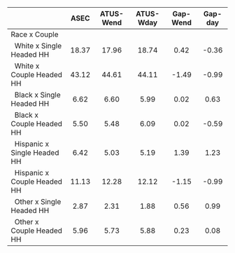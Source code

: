 
|                      |         ASEC |    ATUS-Wend |    ATUS-Wday |     Gap-Wend |      Gap-day |
| -------------------- | :----------: | :----------: | :----------: | :----------: | :----------: |
| Race x Couple        |              |              |              |              |              |
| &nbsp;&nbsp;White x Single Headed HH |        18.37 |        17.96 |        18.74 |         0.42 |        -0.36 |
| &nbsp;&nbsp;White x Couple Headed HH |        43.12 |        44.61 |        44.11 |        -1.49 |        -0.99 |
| &nbsp;&nbsp;Black x Single Headed HH |         6.62 |         6.60 |         5.99 |         0.02 |         0.63 |
| &nbsp;&nbsp;Black x Couple Headed HH |         5.50 |         5.48 |         6.09 |         0.02 |        -0.59 |
| &nbsp;&nbsp;Hispanic x Single Headed HH |         6.42 |         5.03 |         5.19 |         1.39 |         1.23 |
| &nbsp;&nbsp;Hispanic x Couple Headed HH |        11.13 |        12.28 |        12.12 |        -1.15 |        -0.99 |
| &nbsp;&nbsp;Other x Single Headed HH |         2.87 |         2.31 |         1.88 |         0.56 |         0.99 |
| &nbsp;&nbsp;Other x Couple Headed HH |         5.96 |         5.73 |         5.88 |         0.23 |         0.08 |

